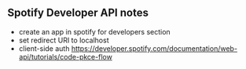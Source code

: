 ## Spotify Developer API notes

- create an app in spotify for developers section
- set redirect URI to localhost
- client-side auth https://developer.spotify.com/documentation/web-api/tutorials/code-pkce-flow
